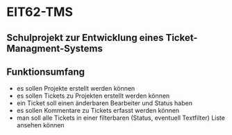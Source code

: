 # EIT62-TMS
## Schulprojekt zur Entwicklung eines Ticket-Managment-Systems

## Funktionsumfang

- es sollen Projekte erstellt werden können
- es sollen Tickets zu Projekten erstellt werden können
- ein Ticket soll einen änderbaren Bearbeiter und Status haben
- es sollen Kommentare zu Tickets erfasst werden können
- man soll alle Tickets in einer filterbaren (Status, eventuell Textfilter) Liste ansehen können

